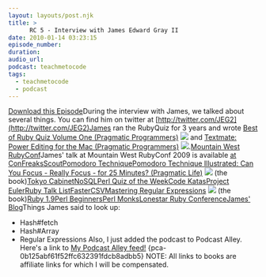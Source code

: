 ```yaml
---
layout: layouts/post.njk
title: >
      RC 5 - Interview with James Edward Gray II
date: 2010-01-14 03:23:15
episode_number: 
duration: 
audio_url: 
podcast: teachmetocode
tags: 
  - teachmetocode
  - podcast
---
```


[Download this Episode](http://media.libsyn.com/media/charlesmaxwood/railscoach005.mp3)During the interview with James, we talked about several things. You can find him on twitter at [http://twitter.com/JEG2](http://twitter.com/JEG2)James ran the RubyQuiz for 3 years and wrote [Best of Ruby Quiz Volume One (Pragmatic Programmers)](http://www.amazon.com/gp/product/0976694077?ie=UTF8&tag=chamaxwoo-20&linkCode=as2&camp=1789&creative=9325&creativeASIN=0976694077) ![](http://www.assoc-amazon.com/e/ir?t=chamaxwoo-20&l=as2&o=1&a=0976694077) and [Textmate: Power Editing for the Mac (Pragmatic Programmers)](http://www.amazon.com/gp/product/097873923X?ie=UTF8&tag=chamaxwoo-20&linkCode=as2&camp=1789&creative=9325&creativeASIN=097873923X) ![](http://www.assoc-amazon.com/e/ir?t=chamaxwoo-20&l=as2&o=1&a=097873923X).<!--more-->[Mountain West RubyConf](http://mtnwestrubyconf.org)James' talk at Mountain West RubyConf 2009 is available [at ConFreaks](http://mwrc2009.confreaks.com/13-mar-2009-10-30-littlebigruby-james-edward-grey-ii.html)[Scout](http://scoutapp.com/)[Pomodoro Technique](http://www.pomodorotechnique.com/)[Pomodoro Technique Illustrated: Can You Focus - Really Focus - for 25 Minutes? (Pragmatic Life)](http://www.amazon.com/gp/product/1934356506?ie=UTF8&tag=chamaxwoo-20&linkCode=as2&camp=1789&creative=9325&creativeASIN=1934356506) ![](http://www.assoc-amazon.com/e/ir?t=chamaxwoo-20&l=as2&o=1&a=1934356506) (the book)[Tokyo Cabinet](http://1978th.net/)[NoSQL](http://en.wikipedia.org/wiki/NoSQL)[Perl Quiz of the Week](http://perl.plover.com/qotw/)[Code Katas](http://codekata.pragprog.com/)[Project Euler](http://projecteuler.net)[Ruby Talk List](http://www.ruby-lang.org/en/community/mailing-lists/)[FasterCSV](http://fastercsv.rubyforge.org/)[Mastering Regular Expressions](http://www.amazon.com/gp/product/0596528124?ie=UTF8&tag=chamaxwoo-20&linkCode=as2&camp=1789&creative=9325&creativeASIN=0596528124) ![](http://www.assoc-amazon.com/e/ir?t=chamaxwoo-20&l=as2&o=1&a=0596528124) (the book)[Ruby 1.9](http://www.ruby-lang.org/en/news/2009/12/07/ruby-1-9-1-p376-is-released/)[Perl Beginners](http://perl-begin.org/)[Perl Monks](http://www.perlmonks.org/)[Lonestar Ruby Conference](http://www.lonestarrubyconf.com)[James' Blog](http://blog.grayproductions.net/)Things James said to look up:
- Hash#fetch
- Hash#Array
- Regular Expressions
Also, I just added the podcast to Podcast Alley. Here's a link to [My Podcast Alley feed!](http://www.podcastalley.com/) {pca-0b125abf61f52ffc632391fdcb8adbb5} NOTE: All links to books are affiliate links for which I will be compensated.
